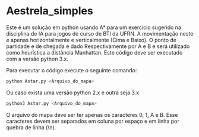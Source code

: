 # Aestrela_simples
Este é um solução em python usando A* para um exercício sugerido na disciplina de IA para jogos do curso de BTI da UFRN.
A movimentação neste é apenas horizontalmente e verticalmente (Cima e Baixo).
O ponto de partidade e de chegada é dado Respectivamente por A e B e será utilizado como heurística a distância Manhattan. Este código deve ser executado com a versão python 3.x.

Para executar o código execute o seguinte comando:
```python
python Astar.py <Arquivo_do_mapa>
```
Ou caso exista uma versão python 2.x e outra seja 3.x
```python
python3 Astar.py <Arquivo_do_mapa>
```
O arquivo do mapa deve ser ter apenas os caracteres 0, 1, A e B. Esse caracteres devem ser separados em coluna por espaço e em linha por quebra de linha (\n).
